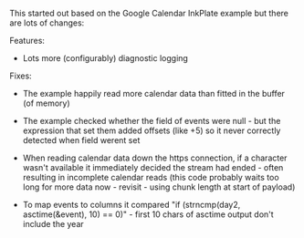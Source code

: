 This started out based on the Google Calendar InkPlate example
but there are lots of changes:

Features:

* Lots more (configurably) diagnostic logging


Fixes:

* The example happily read more calendar data than fitted in the buffer (of memory)

* The example checked whether the field of events were null - but the expression
  that set them added offsets (like +5) so it never correctly detected when field werent set

* When reading calendar data down the https connection, if a character wasn't available
  it immediately decided the stream had ended - often resulting in incomplete calendar reads
  (this code probably waits too long for more data now - revisit - using chunk length at start of payload)

* To map events to columns it compared "if (strncmp(day2, asctime(&event), 10) == 0)" - first 10 chars
  of asctime output don't include the year
 